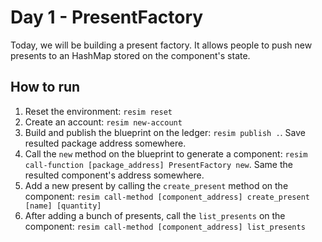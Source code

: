 # Day 1 - PresentFactory
Today, we will be building a present factory. 
It allows people to push new presents to an HashMap stored on the component's state.

## How to run

1. Reset the environment: `resim reset`
1. Create an account: `resim new-account`
1. Build and publish the blueprint on the ledger: `resim publish .`. Save resulted package address somewhere.
1. Call the `new` method on the blueprint to generate a component: `resim call-function [package_address] PresentFactory new`. Same the resulted component's address somewhere.
1. Add a new present by calling the `create_present` method on the component: `resim call-method [component_address] create_present [name] [quantity]`
1. After adding a bunch of presents, call the `list_presents` on the component: `resim call-method [component_address] list_presents`
